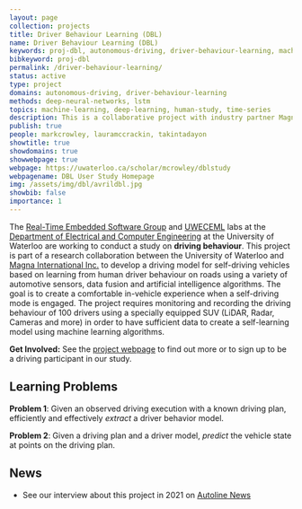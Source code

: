 ```yaml
---
layout: page
collection: projects
title: Driver Behaviour Learning (DBL)
name: Driver Behaviour Learning (DBL)
keywords: proj-dbl, autonomous-driving, driver-behaviour-learning, machine-learning, computer-vision, control
bibkeyword: proj-dbl
permalink: /driver-behaviour-learning/
status: active
type: project
domains: autonomous-driving, driver-behaviour-learning
methods: deep-neural-networks, lstm
topics: machine-learning, deep-learning, human-study, time-series
description: This is a collaborative project with industry partner Magna International to collect real world data about human driving behaviour in order to enable training of accurate predictive models of human driving for modern ADAS.
publish: true
people: markcrowley, lauramccrackin, takintadayon
showtitle: true
showdomains: true
showwebpage: true
webpage: https://uwaterloo.ca/scholar/mcrowley/dblstudy
webpagename: DBL User Study Homepage
img: /assets/img/dbl/avrildbl.jpg
showbib: false
importance: 1
---
```




The [Real-Time Embedded Software Group](https://uwaterloo.ca/embedded-software-group/) and [UWECEML](https://uwaterloo.ca/scholar/mcrowley/lab) labs at the [Department of Electrical and Computer Engineering](https://uwaterloo.ca/electrical-computer-engineering/) at the University of Waterloo are working to conduct a study on **driving behaviour**. This project is part of a research collaboration between the University of Waterloo and [Magna International Inc.](https://www.magna.com/) to develop a driving model for self-driving vehicles based on learning from human driver behaviour on roads using a variety of automotive sensors, data fusion and artificial intelligence algorithms. The goal is to create a comfortable in-vehicle experience when a self-driving mode is engaged. The project requires monitoring and recording the driving behaviour of 100 drivers using a specially equipped SUV (LiDAR, Radar, Cameras and more) in order to have sufficient data to create a self-learning model using machine learning algorithms.

**Get Involved:** See the [project webpage](https://uwaterloo.ca/scholar/mcrowley/dblstudy) to find out more or to sign up to be a driving participant in our study.

## Learning Problems

**Problem 1**: Given an observed driving execution with a known driving plan, efficiently and effectively *extract* a driver behavior model.

**Problem 2**: Given a driving plan and a driver model, *predict* the vehicle state at points on the driving plan.



## News

- See our interview about this project in 2021 on [Autoline News](/news/2021-10-14-AutolineInterview/)
